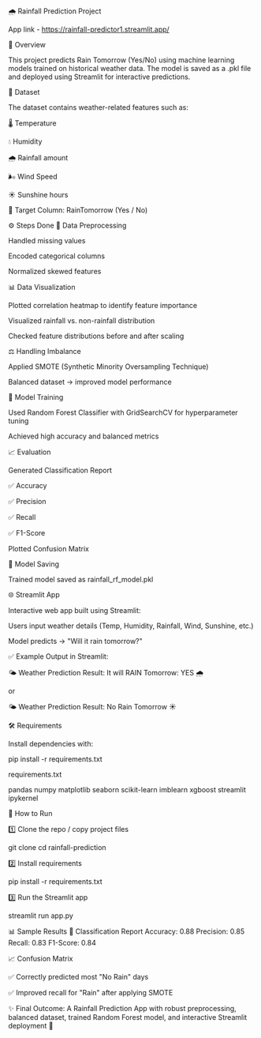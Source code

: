 🌧️ Rainfall Prediction Project

App link - https://rainfall-predictor1.streamlit.app/

📌 Overview

This project predicts Rain Tomorrow (Yes/No) using machine learning models trained on historical weather data.
The model is saved as a .pkl file and deployed using Streamlit for interactive predictions.

📂 Dataset

The dataset contains weather-related features such as:

🌡️ Temperature

💧 Humidity

🌧️ Rainfall amount

🌬️ Wind Speed

☀️ Sunshine hours

🎯 Target Column: RainTomorrow (Yes / No)

⚙️ Steps Done
🧹 Data Preprocessing

Handled missing values

Encoded categorical columns

Normalized skewed features

📊 Data Visualization

Plotted correlation heatmap to identify feature importance

Visualized rainfall vs. non-rainfall distribution

Checked feature distributions before and after scaling

⚖️ Handling Imbalance

Applied SMOTE (Synthetic Minority Oversampling Technique)

Balanced dataset → improved model performance

🤖 Model Training

Used Random Forest Classifier with GridSearchCV for hyperparameter tuning

Achieved high accuracy and balanced metrics

📈 Evaluation

Generated Classification Report

✅ Accuracy

✅ Precision

✅ Recall

✅ F1-Score

Plotted Confusion Matrix

💾 Model Saving

Trained model saved as rainfall_rf_model.pkl

🌐 Streamlit App

Interactive web app built using Streamlit:

Users input weather details (Temp, Humidity, Rainfall, Wind, Sunshine, etc.)

Model predicts → "Will it rain tomorrow?"

✅ Example Output in Streamlit:

🌤️ Weather Prediction Result:
It will RAIN Tomorrow: YES 🌧️


or

🌤️ Weather Prediction Result:
No Rain Tomorrow ☀️

🛠️ Requirements

Install dependencies with:

pip install -r requirements.txt


requirements.txt

pandas
numpy
matplotlib
seaborn
scikit-learn
imblearn
xgboost
streamlit
ipykernel

🚀 How to Run

1️⃣ Clone the repo / copy project files

git clone <repo-link>
cd rainfall-prediction


2️⃣ Install requirements

pip install -r requirements.txt


3️⃣ Run the Streamlit app

streamlit run app.py

📊 Sample Results
🔎 Classification Report
Accuracy: 0.88
Precision: 0.85
Recall: 0.83
F1-Score: 0.84

📈 Confusion Matrix

✅ Correctly predicted most "No Rain" days

✅ Improved recall for "Rain" after applying SMOTE

✨ Final Outcome: A Rainfall Prediction App with robust preprocessing, balanced dataset, trained Random Forest model, and interactive Streamlit deployment 🚀
